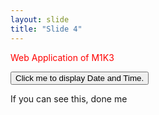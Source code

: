 ```yaml
---
layout: slide
title: "Slide 4"
---
```

<p style="color:red">Web Application of M1K3</p>


<button type="button"
onclick="document.getElementById('demo').innerHTML = Date()">
Click me to display Date and Time.</button>

<p id="demo"></p>

If you can see this, done me

<div id="mike"></div>

<script>
var txt = "";
txt += "<p>Browser CodeName: " + navigator.appCodeName + "</p>";
document.getElementById("mike").innerHTML = txt;
</script>
